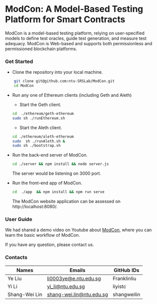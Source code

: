# ModCon: A Model-Based Testing Platform for Smart Contracts

ModCon is a model-based testing platform, relying on user-specified models to define test oracles, guide test generation, and measure test adequacy.  ModCon is Web-based and supports both permissionless and permissioned blockchain platforms.

### Get Started
* Clone the repository  into your local machine.
```bash
    git clone git@github.com:ntu-SRSLab/ModCon.git
    cd ModCon
```
* Run any one of Ethereum clients (including Geth and Aleth)
    * Start the Geth client.
    ```bash
    cd  ./ethereum/geth-ethereum 
    sudo sh ./runEthereum.sh
    ```
    * Start the Aleth client.
    ```bash
    cd ./ethereum/aleth-ethereum 
    sudo  sh ./runAleth.sh & 
    sudo sh ./bootstrap.sh
    ```
 * Run the back-end server of ModCon.
    ```bash
    cd ./server && npm install && node server.js
    ```
    The server would be listening on 3000 port.
    
 * Run the front-end app of ModCon.
   ```bash
   cd  ./app  && npm install && npm run serve
   ```
   The ModCon website application can be assessed on http://localhost:8080/.

### User Guide

We had shared a demo video on Youtube about [ModCon](https://youtu.be/vcYM3iX-pj8), where you can learn the basic workflow of ModCon.

If you have any question, please contact us.

### Contacts

| Names         | Emails                   | GitHub IDs     |
|---------------|--------------------------|----------------|
| Ye   Liu        | li0003ye@e.ntu.edu.sg      | Franklinliu    | 
| Yi    Li         | yi_li@ntu.edu.sg         | liyistc        |
| Shang-Wei Lin | shang-wei.lin@ntu.edu.sg | shangweilin|       
